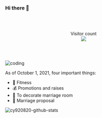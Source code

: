 ### Hi there 👋


<br/>
<br/>

<p align="center"> 
  Visitor count<br>
  <img src="https://profile-counter.glitch.me/cy920820/count.svg" />
</p>

<br/>
<br/>

![coding](https://raw.githubusercontent.com/Gapur/Gapur/master/coding.gif)

As of October 1, 2021, four important things:

- 🏃 Fitness
- 💰 Promotions and raises
- 🏡 To decorate marriage room
- 💑 Marriage proposal

![cy920820-github-stats](https://github-readme-stats.vercel.app/api?username=cy920820&show_icons=true&hide=[%22contribs%22]&theme=tokyonight)
